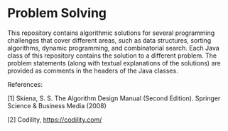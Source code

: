 # Problem Solving

This repository contains algorithmic solutions for several programming challenges that cover different areas, such as data structures, sorting algorithms, dynamic programming, and combinatorial search. Each Java class of this repository contains the solution to a different problem. The problem statements (along with textual explanations of the solutions) are provided as comments in the headers of the Java classes.

References:

[1] Skiena, S. S. The Algorithm Design Manual (Second Edition). Springer Science & Business Media (2008)

[2] Codility, https://codility.com/
